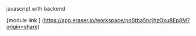 javascript with backend 

{module link ] (https://app.eraser.io/workspace/pnStba5ncjhzOxu8Ep8M?origin=share)